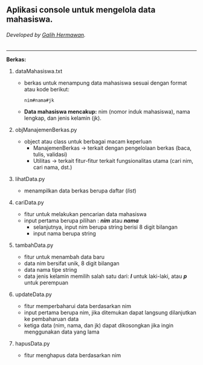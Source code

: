 ## Aplikasi console untuk mengelola data mahasiswa.
###### Developed by [Galih Hermawan](https://galih.eu).

---

**Berkas:**
1. dataMahasiswa.txt
	- berkas untuk menampung data mahasiswa sesuai dengan format atau kode berikut: 
	 	```
		nim#nama#jk
		```
	- **Data mahasiswa mencakup:** nim (nomor induk mahasiswa), nama lengkap, dan jenis kelamin (jk).

2. objManajemenBerkas.py
	- object atau class untuk berbagai macam keperluan
		- ManajemenBerkas -> terkait dengan pengelolaan berkas (baca, tulis, validasi)
		- Utilitas -> terkait fitur-fitur terkait fungsionalitas utama (cari nim, cari nama, dst.)
3. lihatData.py
	- menampilkan data berkas berupa daftar (*list*)
4. cariData.py
	- fitur untuk melakukan pencarian data mahasiswa
	- input pertama berupa pilihan : ***nim*** atau ***nama***
		- selanjutnya, input nim berupa string berisi 8 digit bilangan
		- input nama berupa string
5. tambahData.py
	- fitur untuk menambah data baru
	- data nim bersifat unik, 8 digit bilangan
	- data nama tipe string
	- data jenis kelamin memilih salah satu dari: ***l*** untuk laki-laki, atau ***p*** untuk perempuan
6. updateData.py
	- fitur memperbaharui data berdasarkan nim
	- input pertama berupa nim, jika ditemukan dapat langsung dilanjutkan ke pembaharuan data
	- ketiga data (nim, nama, dan jk) dapat dikosongkan jika ingin menggunakan data yang lama
7. hapusData.py
	- fitur menghapus data berdasarkan nim